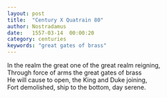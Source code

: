 ```yaml
---
layout: post
title:  "Century X Quatrain 80"
author: Nostradamus
date:   1557-03-14  00:00:20
category: centuries
keywords: "great gates of brass"
---
```

In the realm the great one of the great realm reigning,  
Through force of arms the great gates of brass  
He will cause to open, the King and Duke joining,  
Fort demolished, ship to the bottom, day serene.
